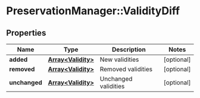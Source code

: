 # PreservationManager::ValidityDiff

## Properties
Name | Type | Description | Notes
------------ | ------------- | ------------- | -------------
**added** | [**Array&lt;Validity&gt;**](Validity.md) | New validities | [optional] 
**removed** | [**Array&lt;Validity&gt;**](Validity.md) | Removed validities | [optional] 
**unchanged** | [**Array&lt;Validity&gt;**](Validity.md) | Unchanged validities | [optional] 

